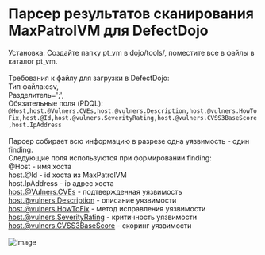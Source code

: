 # Парсер результатов сканирования MaxPatrolVM для DefectDojo

Установка: Создайте папку pt_vm в dojo/tools/, поместите все в файлы в каталог pt_vm. <br><br>
Требования к файлу для загрузки в DefectDojo:<br>
    Тип файла:csv,<br>
    Разделитель=';',<br>
    Обязательные поля (PDQL): ```@Host,host.@Vulners.CVEs,host.@vulners.Description,host.@vulners.HowToFix,host.@Id,host.@vulners.SeverityRating,host.@vulners.CVSS3BaseScore,host.IpAddress```<br>
<br>
Парсер собирает всю информацию в разрезе одна уязвимость - один finding.<br>
Следующие поля используются при формировании finding:<br>
@Host - имя хоста<br>
host.@Id - id хоста из MaxPatrolVM<br>
host.IpAddress - ip адрес хоста<br>
host.@Vulners.CVEs - подтвержденная уязвимость<br>
host.@vulners.Description - описание уязвимости<br>
host.@vulners.HowToFix - метод исправления уязвимости<br>
host.@vulners.SeverityRating - критичность уязвимости<br>
host.@vulners.CVSS3BaseScore - скоринг уязвимости<br>
<br>
![image](https://github.com/user-attachments/assets/4081c18f-eea2-439c-898b-a5ebafd2ed93)
